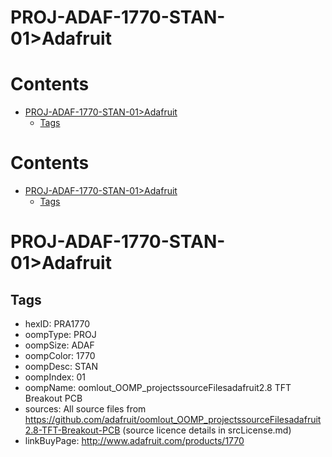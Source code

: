 
PROJ-ADAF-1770-STAN-01>Adafruit
===============================

Contents
========

* [PROJ-ADAF-1770-STAN-01>Adafruit](#proj-adaf-1770-stan-01adafruit)
	* [Tags](#tags)

Contents
========

* [PROJ-ADAF-1770-STAN-01>Adafruit](#proj-adaf-1770-stan-01adafruit)
	* [Tags](#tags)

# PROJ-ADAF-1770-STAN-01>Adafruit

## Tags

- hexID: PRA1770
- oompType: PROJ
- oompSize: ADAF
- oompColor: 1770
- oompDesc: STAN
- oompIndex: 01
- oompName: oomlout_OOMP_projectssourceFilesadafruit2.8 TFT Breakout PCB
- sources: All source files from https://github.com/adafruit/oomlout_OOMP_projectssourceFilesadafruit2.8-TFT-Breakout-PCB (source licence details in srcLicense.md)
- linkBuyPage: http://www.adafruit.com/products/1770
